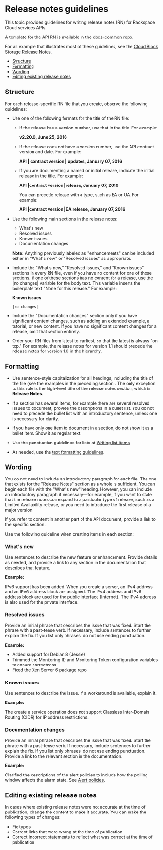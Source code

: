 # Release notes guidelines

This topic provides guidelines for writing release notes (RN) for Rackspace
Cloud services APIs.

A template for the API RN is available in the [docs-common
repo](https://github.com/rackerlabs/docs-common/blob/master/templates/release-note-latest-template.rst).

For an example that illustrates most of these guidelines, see the [Cloud Block
Storage Release
Notes](https://developer.rackspace.com/docs/cloud-block-storage/v1/developer-guide/#release-notes).

- [Structure](#structure)
- [Formatting](#formatting)
- [Wording](#wording)
- [Editing existing release notes](#editing-existing-release-notes)

## Structure
For each release-specific RN file that you create, observe the following
guidelines:

- Use one of the following formats for the title of the RN file:

  - If the release has a version number, use that in the title. For example:

    **v2.20.0, June 25, 2016**

  - If the release does not have a version number, use the API contract version
    and date. For example:

    **API | contract version | updates, January 07, 2016**

  - If you are documenting a named or initial release, indicate the initial
    release in the title. For example:

    **API |contract version| release, January 07, 2016**

    You can precede release with a type, such as EA or UA. For example:

    **API |contract version| EA release, January 07, 2016**

- Use the following main sections in the release notes:

  - What's new
  - Resolved issues
  - Known issues
  - Documentation changes

  **Note:** Anything previously labeled as "enhancements" can be included
  either in "What's new" or "Resolved issues" as appropriate.

- Include the "What's new," "Resolved issues," and "Known issues" sections in
  every RN file, even if you have no content for one of those sections. If one
  of these sections has no content for a release, use the |no changes| variable
  for the body text. This variable inserts the boilerplate text "None for this
  release." For example:

  **Known issues**

  `|no changes|`

- Include the "Documentation changes" section only if you have significant
  content changes, such as adding an extended example, a tutorial, or new
  content. If you have no significant content changes for a release, omit that
  section entirely.

- Order your RN files from latest to earliest, so that the latest is always "on
  top." For example, the release notes for version 1.1 should precede the
  release notes for version 1.0 in the hierarchy.

## Formatting
- Use sentence-style capitalization for all headings, including the title of
  the file (see the examples in the preceding section). The only exception to
  this rule is the high-level title of the release notes section, which is
  **Release Notes**.

- If a section has several items, for example there are several resolved issues
  to document, provide the descriptions in a bullet list. You do not need to
  precede the bullet list with an introductory sentence, unless one is
  necessary for clarity.

- If you have only one item to document in a section, do not show it as a
  bullet item. Show it as regular text.

- Use the punctuation guidelines for lists at [Writing list
  items](../a-l-style-guidelines.html#writing-list-items).

- As needed, use the [text formatting
  guidelines](../m-z-style-guidelines.html#text-formatting-guidelines).

## Wording
You do not need to include an introductory paragraph for each file. The one
that exists for the "Release Notes" section as a whole is sufficient. You can
begin each file with the "What's new" heading. However, you can include an
introductory paragraph if necessary&mdash;for example, if you want to state
that the release notes correspond to a particular type of release, such as a
Limited Availability release, or you need to introduce the first release of a
major version.

If you refer to content in another part of the API document, provide a link to
the specific section.

Use the following guideline when creating items in each section:

### What's new
Use sentences to describe the new feature or enhancement. Provide details as
needed, and provide a link to any section in the documentation that describes
that feature.

**Example:**

IPv6 support has been added. When you create a server, an IPv4 address and an
IPv6 address block are assigned. The IPv4 address and IPv6 address block are
used for the public interface (Internet). The IPv4 address is also used for the
private interface.

### Resolved issues
Provide an initial phrase that describes the issue that was fixed. Start the
phrase with a past-tense verb. If necessary, include sentences to further
explain the fix. If you list only phrases, do not use ending punctuation.

**Example:**

- Added support for Debian 8 (Jessie)
- Trimmed the Monitoring ID and Monitoring Token configuration variables to
  ensure correctness
- Fixed the Xen Server 6 package repo

### Known issues

Use sentences to describe the issue. If a workaround is available, explain it.

**Example:**

The create a service operation does not support Classless Inter-Domain Routing
(CIDR) for IP address restrictions.

### Documentation changes
Provide an initial phrase that describes the issue that was fixed. Start the
phrase with a past-tense verb. If necessary, include sentences to further
explain the fix. If you list only phrases, do not use ending punctuation.
Provide a link to the relevant section in the documentation.

**Example:**

Clarified the descriptions of the alert policies to include how the polling
window affects the alarm state. See [Alert
policies](https://developer.rackspace.com/docs/cloud-monitoring/v1/developer-guide/#alert-policies).

## Editing existing release notes
In cases where existing release notes were not accurate at the time of
publication, change the content to make it accurate. You can make the following
types of changes:

- Fix typos
- Correct links that were wrong at the time of publication
- Correct incorrect statements to reflect what was correct at the time of
  publication

